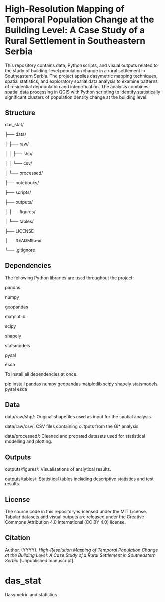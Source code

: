 # High-Resolution Mapping of Temporal Population Change at the Building Level: A Case Study of a Rural Settlement in Southeastern Serbia

This repository contains data, Python scripts, and visual outputs related to the study of building-level population change in a rural settlement in Southeastern Serbia. The project applies dasymetric mapping techniques, spatial statistics, and exploratory spatial data analysis to examine patterns of residential depopulation and intensification. The analysis combines spatial data processing in QGIS with Python scripting to identify statistically significant clusters of population density change at the building level.

## Structure

das_stat/

├── data/

│   ├── raw/

│   │   ├── shp/

│   │   └── csv/

│   └── processed/

├── notebooks/

├── scripts/

├── outputs/

│   ├── figures/

│   └── tables/

├── LICENSE

├── README.md

└── .gitignore

## Dependencies
The following Python libraries are used throughout the project:

pandas

numpy

geopandas

matplotlib

scipy

shapely

statsmodels

pysal

esda

To install all dependencies at once:

pip install pandas numpy geopandas matplotlib scipy shapely statsmodels pysal esda

## Data
data/raw/shp/: Original shapefiles used as input for the spatial analysis.

data/raw/csv/: CSV files containing outputs from the Gi* analysis.

data/processed/: Cleaned and prepared datasets used for statistical modelling and plotting.

## Outputs
outputs/figures/: Visualisations of analytical results.

outputs/tables/: Statistical tables including descriptive statistics and test results.

## License
The source code in this repository is licensed under the MIT License.
Tabular datasets and visual outputs are released under the Creative Commons Attribution 4.0 International (CC BY 4.0) license.

## Citation
Author. (YYYY). *High-Resolution Mapping of Temporal Population Change at the Building Level: A Case Study of a Rural Settlement in Southeastern Serbia* [Unpublished manuscript].

# das_stat
Dasymetric and statistics
